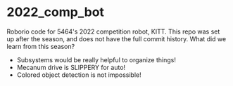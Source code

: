 # 2022_comp_bot
Roborio code for 5464's 2022 competition robot, KITT.
This repo was set up after the season, and does not have the full commit history.
What did we learn from this season?
- Subsystems would be really helpful to organize things!
- Mecanum drive is SLIPPERY for auto!
- Colored object detection is not impossible!
